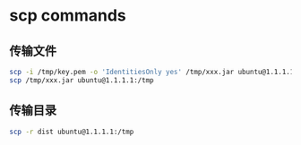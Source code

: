 # scp commands

## 传输文件

```bash
scp -i /tmp/key.pem -o 'IdentitiesOnly yes' /tmp/xxx.jar ubuntu@1.1.1.1:/tmp
scp /tmp/xxx.jar ubuntu@1.1.1.1:/tmp
```

## 传输目录

```bash
scp -r dist ubuntu@1.1.1.1:/tmp
```
